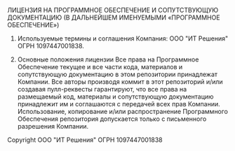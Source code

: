 ЛИЦЕНЗИЯ НА ПРОГРАММНОЕ ОБЕСПЕЧЕНИЕ И СОПУТСТВУЮЩУЮ ДОКУМЕНТАЦИЮ (В ДАЛЬНЕЙШЕМ ИМЕНУЕМЫМИ «ПРОГРАММНОЕ ОБЕСПЕЧЕНИЕ»)

1. Используемые термины и соглашения
Компания: ООО "ИТ Решения" ОГРН 1097447001838.

2. Основные положения лицензии
Все права на Программное Обеспечение текущее и все части кода, материалов и сопутствующую документацию в этом репозитории принадлежат Компании.
Все авторы производя коммит в этот репозиторий и/или создавая пулл-реквесты гарантируют, что все права на размещаемый код, материалы и сопутствующую документацию принадлежит им и соглашаются с передачей всех прав Компании.
Использование, копирование и/или распространение Программного Обеспечения репозитория допускается только с письменного разрешения Компании.

Copyright ООО "ИТ Решения" ОГРН 1097447001838